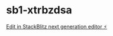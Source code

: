 # sb1-xtrbzdsa

[Edit in StackBlitz next generation editor ⚡️](https://stackblitz.com/~/github.com/kingatm/sb1-xtrbzdsa)